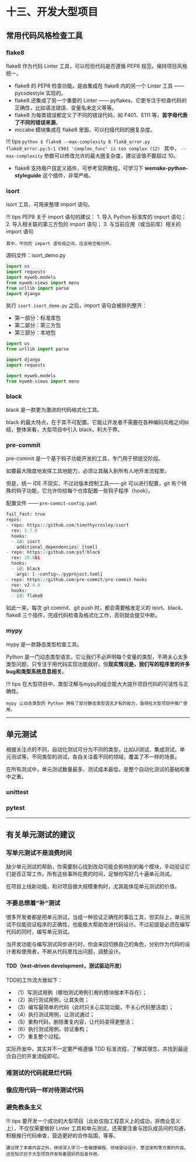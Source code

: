 # 十三、开发大型项目

## 常用代码风格检查工具

### flake8

flake8 作为代码 Linter 工具，可以检验代码是否遵循 PEP8 规范，保持项目风格统一。

- flake8 的 PEP8 检查功能，是由集成在 flake8 内的另一个 Linter 工具 —— pycodestyle 实现的。
- flake8 还集成了另一个重要的 Linter —— pyflakes，它更专注于检查代码的正确性，比如语法错误、变量名未定义等等。
- flake8 为每类错误都定义了不同的错误代码，如 F401、E111 等，**首字母代表了不同的错误来源**。
- mccabe 模块集成在 flake8 里面，可以扫描代码的圈复杂度。

!!! tips 
    ```python
    $ flake8 --max-complexity 8 flak8_error.py
    flake8_error.py:5:1 C901 'complex_func' is too complex (12)
    ```
    其中， `--max-complexity` 参数可以修改允许的最大圈复杂度，建议该值不要超过 10。

- flake8 支持用户自定义插件，可参考官网教程，可学习下 **wemake-python-styleguide** 这个插件，非常严格。
  
### isort

isort 工具，可用来整理 import 语句。

!!! tips
    PEP8 关于 import 语句的建议：
    1. 导入 Python 标准库的 import 语句；
    2. 导入相关联的第三方包的 import 语句；
    3. 与当前应用（或当前库）相关的 import 语句

    其中，不同的 import 语句组之间，应该用空格分开。

源码文件：isort_demo.py 
```python
import os
import requests
import myweb.models 
from myweb.views import menu
from urllib import parse
import django
```

执行 `isort isort_demo.py` 之后，import 语句会被排列整齐：

- 第一部分：标准库包
- 第二部分：第三方包
- 第三部分：本地包

```python
import os 
from urllib import parse

import django 
import requests

import myweb.models 
from myweb.views import menu
```

### black

black 是一款更为激进的代码格式化工具。

black 的最大特点，在于其不可配置。它能让开发者不需要在各种编码风格之间纠结，整体来看，大型项目中引入 black，利大于弊。

### pre-commit

pre-commit 是一个基于钩子功能开发的工具，专门用于预提交阶段。

如要最大限度地发挥工具地能力，必须让其融入到所有人地开发流程里。

但是，统一 IDE 不现实，不过对版本控制工具—— git 可以进行配置，git 有个特殊的钩子功能，它允许你给每个仓库配置一些钩子程序（hook）。

配置文件 —— `pre-commit-config.yaml`

```python
fail_fast: true
repos:
- repo: https://github.com/timothycrosley/isort
  rev: 5.7.0
  hooks:
  - id: isort
    additional_dependencies: [toml]
- repo: https://github.com/psf/black
  rev: 20.8b1
  hooks:
  - id: black
    args: [--config=./pyproject.toml]
- repo: https://github.com/pre-commit/pre-commit-hooks
  rev: v2.4.0
  hooks:
  - id: flake8
```

  如此一来，每次 git commit、git push 时，都会需要触发定义的 isort、black、flake8 三个插件，完成代码检查及格式化工作，否则就会提交中断。


### mypy

mypy 是一款静态类型检查工具。

Python 是一门动态类型语言。它让我们不必声明每个变量的类型，不用关心太多类型问题，只专注于用代码实现功能就好。但**现实情况是，我们写的程序里的许多bug和类型系统息息相关**。

!!! tips
    在大型项目中，类型注解与mypy的组合能大大提升项目代码的可读性与正确性。

    mypy 让动态类型的 Python 拥有了部分静态类型语言才有的能力，值得在大型项目中推广使用。


---

## 单元测试 

根据关注点的不同，自动化测试可分为不同的类型，比如UI测试、集成测试、单元测试等。不同类型的测试，各自关注着不同的领域，覆盖了不一样的场景。

在所有测试中，单元测试数量最多、测试成本最低，是整个自动化测试的基础和重中之重。

### unittest

### pytest

---

## 有关单元测试的建议

### 写单元测试不是浪费时间

缺少单元测试的帮助，你需要耐心找到改动可能会影响到的每个模块，手动验证它们是否正常工作。所有这些事所花费的时间，足够你写好几十遍单元测试。

在项目上线新功能，和对项目做大规模重构时，尤其能体现单元测试的价值。

### 不要总想着“补”测试

很多开发者都是把单元测试，当成一种验证正确性的事后工具，但实际上，单元测试不仅能验证程序的正确性，也能极大帮助改进代码设计。不过前提是必须在编写代码的同时，编写单元测试。

当开发功能与编写测试同步进行时，你会来回切换自己的角色，分别作为代码的设计者和使用者，不断从代码里找出问题，调整设计。

#### TDD（test-driven development，测试驱动开发）

TDD的工作流大致如下：

- （1）写测试用例（哪怕测试用例引用的模块根本不存在）；
- （2）执行测试用例，让其失败；
- （3）编写最简单的代码（此时只关心实现功能，不关心代码整洁度）；
- （4）执行测试用例，让测试通过；
- （5）重构代码，删除重复内容，让代码变得更整洁；
- （6）执行测试用例，验证重构；
- （7）重复整个过程。

实际开发中，其实并不一定要严格遵循 TDD 标准流程，了解其理念，并找到最适合自己的开发流程即可。


### 难测试的代码就是烂代码



### 像应用代码一样对待测试代码

### 避免教条主义

!!! tips 
    要开发一个成功的大型项目（此处仅指工程意义上的成功，非商业意义上），不仅仅需要做好 Linter 工具和单元测试，还需要注重与团队成员间的沟通，积极推行代码审查，营造更好的合作氛围，等等。

    建议除了本章内容之外，继续深入学习一些敏捷编程、领域驱动设计、整洁架构等方面的内容。这些知识对于大型项目开发有着很好的启发作用。

